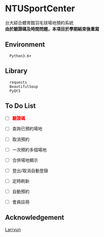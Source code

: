 # NTUSportCenter
台大綜合體育館羽毛球場地預約系統 \
**由於驗證碼及時間問題，本項目於學期結束後重寫**


## Environment
```
  Python3.6+
```


## Library
```
  requests
  BeautifulSoup
  PyQt5
```

## To Do List
* [ ]  **<font color="red">驗證碼</font>**
* [ ]  查詢已預約場地
* [ ]  取消預約
* [ ]  一次預約多個場地
* [ ]  合併場地顯示
* [ ]  登出/取消自動登錄
* [ ]  定時刷新
* [ ]  自動預約
* [ ]  會員註冊


## Acknowledgement
[Larryun](https://github.com/Larryun)
